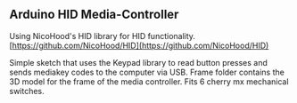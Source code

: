 ## Arduino HID Media-Controller

Using NicoHood's HID library for HID functionality. [https://github.com/NicoHood/HID](https://github.com/NicoHood/HID)

Simple sketch that uses the Keypad library to read button presses and sends mediakey codes to the computer via USB.
Frame folder contains the 3D model for the frame of the media controller. Fits 6 cherry mx mechanical switches.
